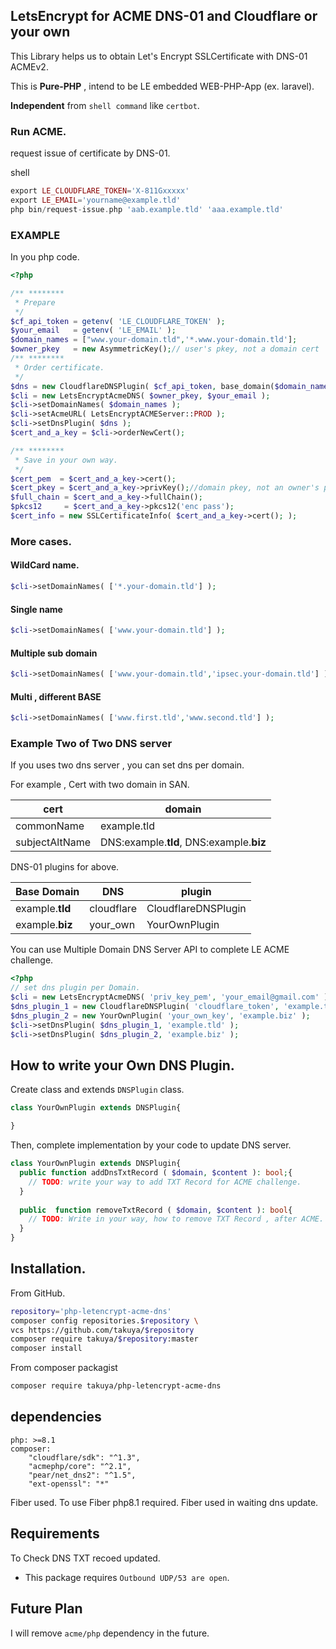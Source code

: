## LetsEncrypt for ACME DNS-01 and Cloudflare or your own

This Library helps us to obtain Let's Encrypt SSLCertificate with DNS-01 ACMEv2.

This is **Pure-PHP** , intend to be LE embedded WEB-PHP-App (ex. laravel). 

**Independent** from `shell command` like `certbot`.   

### Run ACME. 
request issue of certificate by DNS-01.

shell
```php
export LE_CLOUDFLARE_TOKEN='X-811Gxxxxx'
export LE_EMAIL='yourname@example.tld'
php bin/request-issue.php 'aab.example.tld' 'aaa.example.tld'
```

### EXAMPLE
In you php code.
```php
<?php

/** ********
 * Prepare
 */ 
$cf_api_token = getenv( 'LE_CLOUDFLARE_TOKEN' );
$your_email   = getenv( 'LE_EMAIL' );
$domain_names = ["www.your-domain.tld",'*.www.your-domain.tld'];
$owner_pkey   = new AsymmetricKey();// user's pkey, not a domain cert  pkey.
/** ********
 * Order certificate.
 */
$dns = new CloudflareDNSPlugin( $cf_api_token, base_domain($domain_names[0]) );
$cli = new LetsEncryptAcmeDNS( $owner_pkey, $your_email );
$cli->setDomainNames( $domain_names );
$cli->setAcmeURL( LetsEncryptACMEServer::PROD );
$cli->setDnsPlugin( $dns );
$cert_and_a_key = $cli->orderNewCert();

/** ********
 * Save in your own way.
 */
$cert_pem  = $cert_and_a_key->cert();
$cert_pkey = $cert_and_a_key->privKey();//domain pkey, not an owner's pkey. 
$full_chain = $cert_and_a_key->fullChain();
$pkcs12     = $cert_and_a_key->pkcs12('enc pass');
$cert_info = new SSLCertificateInfo( $cert_and_a_key->cert(); );
```
### More cases.


#### WildCard name. 
```php
$cli->setDomainNames( ['*.your-domain.tld'] );
```
#### Single name
```php
$cli->setDomainNames( ['www.your-domain.tld'] );
```

#### Multiple sub domain
```php
$cli->setDomainNames( ['www.your-domain.tld','ipsec.your-domain.tld'] );
```

#### Multi , different BASE 
```php
$cli->setDomainNames( ['www.first.tld','www.second.tld'] );
```


### Example Two of Two DNS server 
If you uses two dns server , you can set dns per domain.

For example , Cert with two domain in SAN.

| cert | domain                                   |
|---|------------------------------------------|
|commonName| example.tld                              | 
|subjectAltName| DNS:example.**tld**, DNS:example.**biz** |

DNS-01 plugins for above.

| Base Domain     | DNS        | plugin  | 
|-----------------|------------|---------|
| example.**tld** | cloudflare | CloudflareDNSPlugin|
| example.**biz** | your_own   |YourOwnPlugin|

You can use Multiple Domain DNS Server API to complete LE ACME challenge.

```php
<?php
// set dns plugin per Domain.
$cli = new LetsEncryptAcmeDNS( 'priv_key_pem', 'your_email@gmail.com' );
$dns_plugin_1 = new CloudflareDNSPlugin( 'cloudflare_token', 'example.tld' );
$dns_plugin_2 = new YourOwnPlugin( 'your_own_key', 'example.biz' );
$cli->setDnsPlugin( $dns_plugin_1, 'example.tld' );
$cli->setDnsPlugin( $dns_plugin_2, 'example.biz' );
```
## How to write your Own DNS Plugin. 
Create class and extends `DNSPlugin` class.
```php
class YourOwnPlugin extends DNSPlugin{

}
```
Then, complete implementation by your code to update DNS server.
```php
class YourOwnPlugin extends DNSPlugin{
  public function addDnsTxtRecord ( $domain, $content ): bool;{
    // TODO: write your way to add TXT Record for ACME challenge.
  }
  
  public  function removeTxtRecord ( $domain, $content ): bool{
    // TODO: Write in your way, how to remove TXT Record , after ACME.
  }
}

```


## Installation.

From GitHub.
```bash
repository='php-letencrypt-acme-dns'
composer config repositories.$repository \
vcs https://github.com/takuya/$repository  
composer require takuya/$repository:master
composer install
```

From composer packagist
```bash
composer require takuya/php-letencrypt-acme-dns
```


## dependencies
```
php: >=8.1
composer:
    "cloudflare/sdk": "^1.3",
    "acmephp/core": "^2.1",
    "pear/net_dns2": "^1.5",
    "ext-openssl": "*"
```
Fiber used. To use Fiber php8.1 required. Fiber used in waiting dns update.
## Requirements
To Check DNS TXT recoed updated.
- This package requires `Outbound UDP/53 are open`.

## Future Plan

I will remove `acme/php` dependency in the future.






